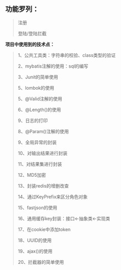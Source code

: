 ## 功能罗列：

> 注册
>
> 登陆/登陆拦截









**项目中使用到的技术点：**

> 1、公共工具类：字符串的校验、class类型的验证
>
> 2、mybatis注解的使用：sql的编写
>
> 3、Junit的简单使用
>
> 5、lombok的使用
>
> 5、@Valid注解的使用
>
> 6、@Length()的使用
>
> 9、日志的打印
>
> 8、@Param()注解的使用
>
> 9、全局异常的封装
>
> 10、对输出结果进行封装
>
> 11、对结果集进行封装
>
> 12、MD5加密
>
> 13、封装redis的增删改查
>
> 14、通过KeyPrefix来区分角色对象
>
> 15、fastjson的使用
>
> 16、通用缓存key封装：接口<-抽象类<-实现类
>
> 17、在cookie中添加token
>
> 18、UUID的使用
>
> 19、ajax()的使用
>
> 20、拦截器的简单使用

